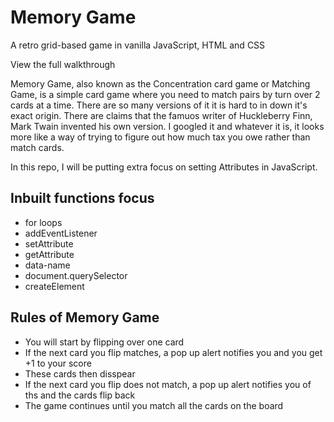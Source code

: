 # Memory Game
A retro grid-based game in vanilla JavaScript, HTML and CSS

View the full walkthrough 

Memory Game, also known as the Concentration card game or Matching Game, is a simple card game where you need to match pairs by turn over 2 cards at a time. There are so many versions of it it is hard to in down it's exact origin. There are claims that the famuos writer of Huckleberry Finn, Mark Twain invented his own version. I googled it and whatever it is, it looks more like a way of trying to figure out how much tax you owe rather than match cards.

In this repo, I will be putting extra focus on setting Attributes in JavaScript. 


## Inbuilt functions focus
- for loops
- addEventListener
- setAttribute
- getAttribute
- data-name
- document.querySelector
- createElement

## Rules of Memory Game
- You will start by flipping over one card
- If the next card you flip matches, a pop up alert notifies you and you get +1 to your score
- These cards then disspear
- If the next card you flip does not match, a pop up alert notifies you of ths and the cards flip back
- The game continues until you match all the cards on the board

